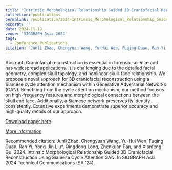 ```yaml
---
title: "Intrinsic Morphological Relationship Guided 3D Craniofacial Reconstruction Using Siamese Cycle Attention GAN"
collection: publications
permalink: /publication/2024-Intrinsic_Morphological_Relationship_Guided_3D_Craniofacial_Reconstruction_Using_Siamese_Cycle_Attention_GAN
excerpt: ''
date: 2024-11-19
venue: 'SIGGRAPH Asia 2024'
tags:
  - Conference Publications
citation: 'Junli Zhao, Chengyuan Wang, Yu-Hui Wen, Fuqing Duan, Ran Yi, Yong-Jin Liu*, Qingdong Long, Zhenkuan Pan, and Xianfeng Gu. 2024. Intrinsic Morphological Relationship Guided 3D Craniofacial Reconstruction Using Siamese Cycle Attention GAN. In SIGGRAPH Asia 2024 Technical Communications '
---
```


Abstract: Craniofacial reconstruction is essential in forensic science and has widespread applications. It is challenging due to the detailed facial geometry, complex skull topology, and nonlinear skull-face relationship. We propose a novel approach for 3D craniofacial reconstruction using a Siamese cycle attention mechanism within Generative Adversarial Networks (GAN). Benefiting from the cycle attention mechanism, our method focuses on high-frequency features and morphological connections between the skull and face. Additionally, a Siamese network preserves its identity consistently. Extensive experiments demonstrate superior accuracy and high-quality details of our approach.



[Download paper here](http://yongjinliu.github.io/files/2024-Intrinsic_Morphological_Relationship_Guided_3D_Craniofacial_Reconstruction_Using_Siamese_Cycle_Attention_GAN.pdf)


[More information](https://cg.cs.tsinghua.edu.cn/people/~Yongjin/Yongjin.htm)

Recommended citation: Junli Zhao, Chengyuan Wang, Yu-Hui Wen, Fuqing Duan, Ran Yi, Yong-Jin Liu*, Qingdong Long, Zhenkuan Pan, and Xianfeng Gu. 2024. Intrinsic Morphological Relationship Guided 3D Craniofacial Reconstruction Using Siamese Cycle Attention GAN. In SIGGRAPH Asia 2024 Technical Communications (SA '24). 





